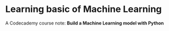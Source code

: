 # Learning basic of Machine Learning

A Codecademy course note: **Build a Machine Learning model with Python** 
